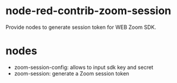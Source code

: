 # node-red-contrib-zoom-session

Provide nodes to generate session token for WEB Zoom SDK.

# nodes

- zoom-session-config: allows to input sdk key and secret
- zoom-session: generate a Zoom session token
